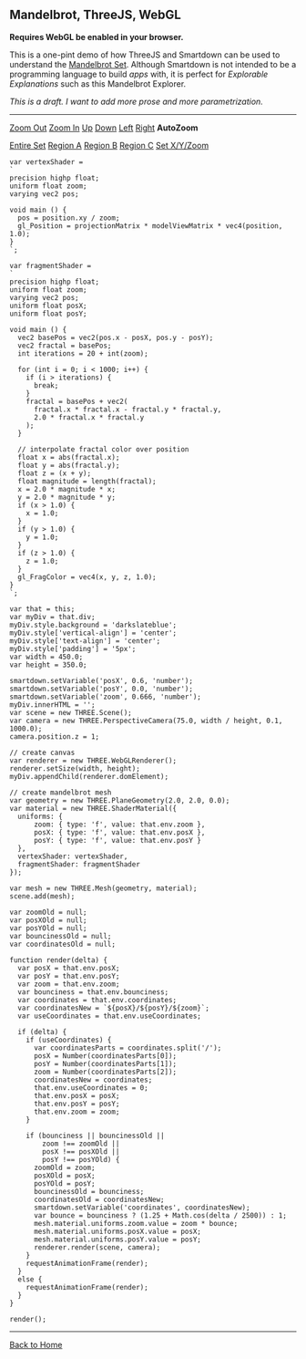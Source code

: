## Mandelbrot, ThreeJS, WebGL

**Requires WebGL be enabled in your browser.**

This is a one-pint demo of how ThreeJS and Smartdown can be used to understand the [Mandelbrot Set](https://en.wikipedia.org/wiki/Mandelbrot_set). Although Smartdown is not intended to be a programming language to build *apps* with, it is perfect for *Explorable Explanations* such as this Mandelbrot Explorer.

*This is a draft. I want to add more prose and more parametrization.*

---

[Zoom Out](:=zoom=zoom/2.0) [Zoom In](:=zoom=zoom*2.0) [Up](:=posY=posY+0.1/zoom) [Down](:=posY=posY-0.1/zoom) [Left](:=posX=posX-0.1/zoom) [Right](:=posX=posX+0.1/zoom) **AutoZoom** [](:Xbounciness)

[Entire Set](:=posX=0.6;posY=0.0;zoom=1) [Region A](:=posX=0.570;posY=0.630;zoom=25) [Region B](:=posX=0.190;posY=0.650;zoom=50) [Region C](:=posX=0.04292602539062498;posY=0.6965332031250012;zoom=2048)
[Set X/Y/Zoom](:=useCoordinates=1) [](:?coordinates)

```javascript/playable/autoplay
var vertexShader =
`
precision highp float;
uniform float zoom;
varying vec2 pos;

void main () {
  pos = position.xy / zoom;
  gl_Position = projectionMatrix * modelViewMatrix * vec4(position, 1.0);
}
`;

var fragmentShader =
`
precision highp float;
uniform float zoom;
varying vec2 pos;
uniform float posX;
uniform float posY;

void main () {
  vec2 basePos = vec2(pos.x - posX, pos.y - posY);
  vec2 fractal = basePos;
  int iterations = 20 + int(zoom);

  for (int i = 0; i < 1000; i++) {
    if (i > iterations) {
      break;
    }
    fractal = basePos + vec2(
      fractal.x * fractal.x - fractal.y * fractal.y,
      2.0 * fractal.x * fractal.y
    );
  }

  // interpolate fractal color over position
  float x = abs(fractal.x);
  float y = abs(fractal.y);
  float z = (x + y);
  float magnitude = length(fractal);
  x = 2.0 * magnitude * x;
  y = 2.0 * magnitude * y;
  if (x > 1.0) {
    x = 1.0;
  }
  if (y > 1.0) {
    y = 1.0;
  }
  if (z > 1.0) {
    z = 1.0;
  }
  gl_FragColor = vec4(x, y, z, 1.0);
}
`;

var that = this;
var myDiv = that.div;
myDiv.style.background = 'darkslateblue';
myDiv.style['vertical-align'] = 'center';
myDiv.style['text-align'] = 'center';
myDiv.style['padding'] = '5px';
var width = 450.0;
var height = 350.0;

smartdown.setVariable('posX', 0.6, 'number');
smartdown.setVariable('posY', 0.0, 'number');
smartdown.setVariable('zoom', 0.666, 'number');
myDiv.innerHTML = '';
var scene = new THREE.Scene();
var camera = new THREE.PerspectiveCamera(75.0, width / height, 0.1, 1000.0);
camera.position.z = 1;

// create canvas
var renderer = new THREE.WebGLRenderer();
renderer.setSize(width, height);
myDiv.appendChild(renderer.domElement);

// create mandelbrot mesh
var geometry = new THREE.PlaneGeometry(2.0, 2.0, 0.0);
var material = new THREE.ShaderMaterial({
  uniforms: {
      zoom: { type: 'f', value: that.env.zoom },
      posX: { type: 'f', value: that.env.posX },
      posY: { type: 'f', value: that.env.posY }
  },
  vertexShader: vertexShader,
  fragmentShader: fragmentShader
});

var mesh = new THREE.Mesh(geometry, material);
scene.add(mesh);

var zoomOld = null;
var posXOld = null;
var posYOld = null;
var bouncinessOld = null;
var coordinatesOld = null;

function render(delta) {
  var posX = that.env.posX;
  var posY = that.env.posY;
  var zoom = that.env.zoom;
  var bounciness = that.env.bounciness;
  var coordinates = that.env.coordinates;
  var coordinatesNew = `${posX}/${posY}/${zoom}`;
  var useCoordinates = that.env.useCoordinates;

  if (delta) {
    if (useCoordinates) {
      var coordinatesParts = coordinates.split('/');
      posX = Number(coordinatesParts[0]);
      posY = Number(coordinatesParts[1]);
      zoom = Number(coordinatesParts[2]);
      coordinatesNew = coordinates;
      that.env.useCoordinates = 0;
      that.env.posX = posX;
      that.env.posY = posY;
      that.env.zoom = zoom;
    }

    if (bounciness || bouncinessOld ||
        zoom !== zoomOld ||
        posX !== posXOld ||
        posY !== posYOld) {
      zoomOld = zoom;
      posXOld = posX;
      posYOld = posY;
      bouncinessOld = bounciness;
      coordinatesOld = coordinatesNew;
      smartdown.setVariable('coordinates', coordinatesNew);
      var bounce = bounciness ? (1.25 + Math.cos(delta / 2500)) : 1;
      mesh.material.uniforms.zoom.value = zoom * bounce;
      mesh.material.uniforms.posX.value = posX;
      mesh.material.uniforms.posY.value = posY;
      renderer.render(scene, camera);
    }
    requestAnimationFrame(render);
  }
  else {
    requestAnimationFrame(render);
  }
}

render();
```

---

[Back to Home](:@Home)

